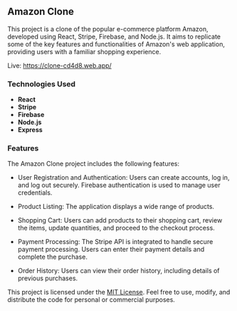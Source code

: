 ## Amazon Clone

This project is a clone of the popular e-commerce platform Amazon, developed using React, Stripe, Firebase, and Node.js. It aims to replicate some of the key features and functionalities of Amazon's web application, providing users with a familiar shopping experience.

Live: https://clone-cd4d8.web.app/

### Technologies Used

- **React**
- **Stripe**
- **Firebase**
- **Node.js**
- **Express**

### Features

The Amazon Clone project includes the following features:

- User Registration and Authentication: Users can create accounts, log in, and log out securely. Firebase authentication is used to manage user credentials.

- Product Listing: The application displays a wide range of products.

- Shopping Cart: Users can add products to their shopping cart, review the items, update quantities, and proceed to the checkout process.

- Payment Processing: The Stripe API is integrated to handle secure payment processing. Users can enter their payment details and complete the purchase.

- Order History: Users can view their order history, including details of previous purchases.


This project is licensed under the [MIT License](LICENSE.md). Feel free to use, modify, and distribute the code for personal or commercial purposes.
